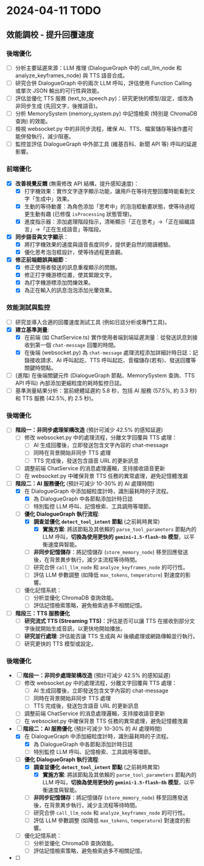 # 2024-04-11 TODO

## 效能調校 - 提升回覆速度

### 後端優化

- [ ] 分析主要延遲來源：LLM 推理 (DialogueGraph 中的 call_llm_node 和 analyze_keyframes_node) 與 TTS 語音合成。
- [ ] 研究合併 DialogueGraph 中的兩次 LLM 呼叫，評估使用 Function Calling 或單次 JSON 輸出的可行性與效能。
- [ ] 評估並優化 TTS 服務 (text_to_speech.py)：研究更快的模型/設定，或改為非同步生成 (先回文字，後推語音)。
- [ ] 分析 MemorySystem (memory_system.py) 中記憶檢索 (特別是 ChromaDB 查詢) 的效能。
- [ ] 檢視 websocket.py 中的非同步流程，確保 AI、TTS、檔案儲存等操作盡可能併發執行，減少阻塞。
- [ ] 監控並評估 DialogueGraph 中外部工具 (維基百科、新聞 API 等) 呼叫的延遲影響。

### 前端優化

- [x] **改善視覺反饋** (無需修改 API 結構，提升感知速度)：
    - [x] 打字機效果：實作文字逐字顯示功能，讓用戶在等待完整回覆時能看到文字「生成中」效果。
    - [x] 生動的等待動畫：為角色添加「思考中」的泡泡框動畫狀態，使等待過程更生動有趣 (已修復 `isProcessing` 狀態管理)。
    - [x] 進度指示器：添加處理階段指示，清晰顯示「正在思考」→「正在組織語言」→「正在生成語音」等階段。
- [x] **同步語音與文字顯示**：
    - [x] 將打字機效果的速度與語音長度同步，提供更自然的閱讀體驗。
    - [x] 優化思考泡泡框設計，使等待過程更直觀。
- [x] **修正前端錯誤與細節**：
    - [x] 修正使用者發送的訊息重複顯示的問題。
    - [x] 修正打字機游標位置，使其緊跟文字。
    - [x] 為打字機游標添加閃爍效果。
    - [x] 為正在輸入的訊息泡泡添加光暈效果。

### 效能測試與監控

- [ ] 研究並導入合適的回覆速度測試工具 (例如日誌分析或專門工具)。
- [x] **建立基準測量**: 
    - [x] 在前端 (如 ChatService.ts) 實作使用者端到端延遲測量：從發送訊息到接收到第一個 `chat-message` 回覆的時間。
    - [x] 在後端 (websocket.py) 為 `chat-message` 處理流程添加詳細計時日誌：記錄接收請求、AI 呼叫起訖、TTS 呼叫起訖、音檔儲存(若有)、發送回覆等關鍵時間點。
- [ ] (進階) 在後端關鍵元件 (DialogueGraph 節點、MemorySystem 查詢、TTS API 呼叫) 內部添加更細粒度的耗時監控日誌。
- [ ] 基準測量結果分析：當前總體延遲約 5.8 秒，包括 AI 服務 (57.5%, 約 3.3 秒) 和 TTS 服務 (42.5%, 約 2.5 秒)。

### 後端優化

- [ ] **階段一：非同步處理架構改造** (預計可減少 42.5% 的感知延遲)
    - [ ] 修改 websocket.py 中的處理流程，分離文字回覆與 TTS 處理：
        - [ ] AI 生成回覆後，立即發送包含文字內容的 chat-message
        - [ ] 同時在背景開始非同步 TTS 處理
        - [ ] TTS 完成後，發送包含語音 URL 的更新訊息
    - [ ] 調整前端 ChatService 的消息處理邏輯，支持接收語音更新
    - [ ] 在 websocket.py 中確保背景 TTS 任務的異常處理，避免記憶體洩漏

- [ ] **階段二：AI 服務優化** (預計可減少 10-30% 的 AI 處理時間)
    - [x] 在 DialogueGraph 中添加細粒度計時，識別最耗時的子流程。
        - [x] 為 DialogueGraph 中各節點添加計時日誌
        - [ ] 特別監控 LLM 呼叫、記憶檢索、工具調用等環節。
    - [ ] **優化 DialogueGraph 執行流程**:
        - [x] **調查並優化 `detect_tool_intent` 節點** (之前耗時異常)
            - [x] **實施方案**: 將該節點及其依賴的 `parse_tool_parameters` 節點內的 LLM 呼叫，**切換為使用更快的 `gemini-1.5-flash-8b` 模型**，以平衡速度與智能。
        - [ ] **非同步記憶儲存**：將記憶儲存 (`store_memory_node`) 移至回應發送後，在背景異步執行，減少主流程等待時間。
        - [ ] 研究合併 `call_llm_node` 和 `analyze_keyframes_node` 的可行性。
        - [ ] 評估 LLM 參數調整 (如降低 `max_tokens`, `temperature`) 對速度的影響。
    - [ ] 優化記憶系統：
        - [ ] 分析並優化 ChromaDB 查詢效能。
        - [ ] 評估記憶檢索策略，避免檢索過多不相關記憶。
- [ ] **階段三：TTS 服務優化**
    - [ ] **研究流式 TTS (Streaming TTS)**：評估是否可以讓 TTS 在接收到部分文字後就開始生成音訊，以更快地開始播放。
    - [ ] **研究並行處理**: 評估能否讓 TTS 生成與 AI 後續處理或網路傳輸並行執行。
    - [ ] 研究更快的 TTS 模型或設定。

### 後端優化

- [ ] **階段一：非同步處理架構改造** (預計可減少 42.5% 的感知延遲)
    - [ ] 修改 websocket.py 中的處理流程，分離文字回覆與 TTS 處理：
        - [ ] AI 生成回覆後，立即發送包含文字內容的 chat-message
        - [ ] 同時在背景開始非同步 TTS 處理
        - [ ] TTS 完成後，發送包含語音 URL 的更新訊息
    - [ ] 調整前端 ChatService 的消息處理邏輯，支持接收語音更新
    - [ ] 在 websocket.py 中確保背景 TTS 任務的異常處理，避免記憶體洩漏

- [ ] **階段二：AI 服務優化** (預計可減少 10-30% 的 AI 處理時間)
    - [x] 在 DialogueGraph 中添加細粒度計時，識別最耗時的子流程。
        - [x] 為 DialogueGraph 中各節點添加計時日誌
        - [ ] 特別監控 LLM 呼叫、記憶檢索、工具調用等環節。
    - [ ] **優化 DialogueGraph 執行流程**:
        - [x] **調查並優化 `detect_tool_intent` 節點** (之前耗時異常)
            - [x] **實施方案**: 將該節點及其依賴的 `parse_tool_parameters` 節點內的 LLM 呼叫，**切換為使用更快的 `gemini-1.5-flash-8b` 模型**，以平衡速度與智能。
        - [ ] **非同步記憶儲存**：將記憶儲存 (`store_memory_node`) 移至回應發送後，在背景異步執行，減少主流程等待時間。
        - [ ] 研究合併 `call_llm_node` 和 `analyze_keyframes_node` 的可行性。
        - [ ] 評估 LLM 參數調整 (如降低 `max_tokens`, `temperature`) 對速度的影響。
    - [ ] 優化記憶系統：
        - [ ] 分析並優化 ChromaDB 查詢效能。
        - [ ] 評估記憶檢索策略，避免檢索過多不相關記憶。
- [ ] 